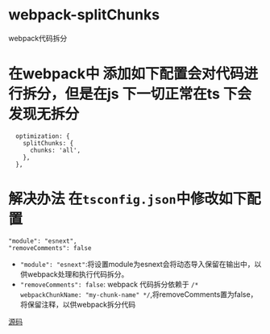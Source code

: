 # webpack-splitChunks
webpack代码拆分

# 在webpack中 添加如下配置会对代码进行拆分，但是在js 下一切正常在ts 下会发现无拆分
```
  optimization: {
    splitChunks: {
      chunks: 'all',
    },
  },
```

# 解决办法 在`tsconfig.json`中修改如下配置
```
"module": "esnext",  
"removeComments": false
```
+ `"module": "esnext"`:将设置module为esnext会将动态导入保留在输出中，以供webpack处理和执行代码拆分。
+ `"removeComments": false`: webpack 代码拆分依赖于 `/* webpackChunkName: "my-chunk-name" */`,将removeComments置为false，将保留注释，以供webpack拆分代码

[源码](https://github.com/fssqLove/webpack-splitChunks)
